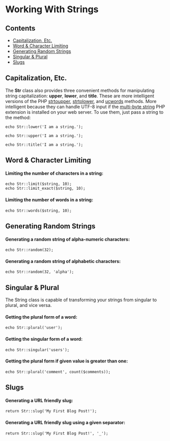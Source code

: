 # Working With Strings

## Contents

- [Capitalization, Etc.](#capitalization)
- [Word & Character Limiting](#limits)
- [Generating Random Strings](#random)
- [Singular & Plural](#singular-and-plural)
- [Slugs](#slugs)

<a name="capitalization"></a>
## Capitalization, Etc.

The **Str** class also provides three convenient methods for manipulating string capitalization: **upper**, **lower**, and **title**. These are more intelligent versions of the PHP [strtoupper](http://php.net/manual/en/function.strtoupper.php), [strtolower](http://php.net/manual/en/function.strtolower.php), and [ucwords](http://php.net/manual/en/function.ucwords.php) methods. More intelligent because they can handle UTF-8 input if the [multi-byte string](http://php.net/manual/en/book.mbstring.php) PHP extension is installed on your web server. To use them, just pass a string to the method:

	echo Str::lower('I am a string.');

	echo Str::upper('I am a string.');

	echo Str::title('I am a string.');

<a name="limits"></a>
## Word & Character Limiting

#### Limiting the number of characters in a string:

	echo Str::limit($string, 10);
	echo Str::limit_exact($string, 10);

#### Limiting the number of words in a string:

	echo Str::words($string, 10);

<a name="random"></a>
## Generating Random Strings

#### Generating a random string of alpha-numeric characters:

	echo Str::random(32);

#### Generating a random string of alphabetic characters:

	echo Str::random(32, 'alpha');

<a name="singular-and-plural"></a>
## Singular & Plural

The String class is capable of transforming your strings from singular to plural, and vice versa.

#### Getting the plural form of a word:

	echo Str::plural('user');

#### Getting the singular form of a word:

	echo Str::singular('users');

#### Getting the plural form if given value is greater than one:

	echo Str::plural('comment', count($comments));

<a name="slugs"></a>
## Slugs

#### Generating a URL friendly slug:

	return Str::slug('My First Blog Post!');

#### Generating a URL friendly slug using a given separator:

	return Str::slug('My First Blog Post!', '_');

